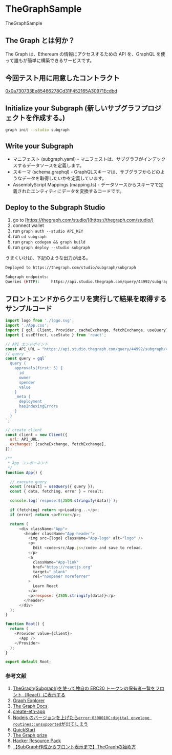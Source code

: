 # TheGraphSample

TheGraphSample

## The Graph とは何か？

The Graph は、Ethereum の情報にアクセスするための API を、GraphQL を使って誰もが簡単に構築できるサービスです。

## 今回テスト用に用意したコントラクト 

[0x0a730733Ee85466278Cd31F452165A30971Ecdbd](https://snowtrace.io/address/0x0a730733Ee85466278Cd31F452165A30971Ecdbd)

## Initialize your Subgraph (新しいサブグラフプロジェクトを作成する。)

```bash
graph init --studio subgraph
```

## Write your Subgraph

- マニフェスト (subgraph.yaml) - マニフェストは、サブグラフがインデックスするデータソースを定義します。
- スキーマ (schema.graphql) - GraphQLスキーマは、サブグラフからどのようなデータを取得したいかを定義しています。
- AssemblyScript Mappings (mapping.ts) - データソースからスキーマで定義されたエンティティにデータを変換するコードです。

## Deploy to the Subgraph Studio

1. go to [https://thegraph.com/studio/](https://thegraph.com/studio/)
2. connect wallet
3. run `graph auth --studio API_KEY`
4. run `cd subgraph`
5. run `graph codegen && graph build`
6. run `graph deploy --studio subgraph`

うまくいけば、下記のような出力が出る。

```bash
Deployed to https://thegraph.com/studio/subgraph/subgraph

Subgraph endpoints:
Queries (HTTP):     https://api.studio.thegraph.com/query/44992/subgraph/v0.0.1
```

## フロントエンドからクエリを実行して結果を取得するサンプルコード

```js
import logo from './logo.svg';
import './App.css';
import { gql, Client, Provider, cacheExchange, fetchExchange, useQuery} from 'urql';
import { useEffect, useState } from 'react';

// API エンドポイント
const API_URL = "https://api.studio.thegraph.com/query/44992/subgraph/v0.0.1";
// query
const query = gql`
  query {
    approvals(first: 5) {
      id
      owner
      spender
      value
    }
    _meta {
      deployment
      hasIndexingErrors
    }
  }
`;

// create client
const client = new Client({
  url: API_URL,
  exchanges: [cacheExchange, fetchExchange],
});

/**
 * App コンポーネント
 */
function App() {

  // execute query
  const [result] = useQuery({ query });
  const { data, fetching, error } = result;

  console.log(`respose:${JSON.stringify(data)}`);

  if (fetching) return <p>Loading...</p>;
  if (error) return <p>Error</p>;

  return (
      <div className="App">
        <header className="App-header">
          <img src={logo} className="App-logo" alt="logo" />
          <p>
            Edit <code>src/App.js</code> and save to reload.
          </p>
          <a
            className="App-link"
            href="https://reactjs.org"
            target="_blank"
            rel="noopener noreferrer"
          >
            Learn React
          </a>
          <p>respose: {JSON.stringify(data)}</p>
        </header>
      </div>
  );
}

function Root() {
  return (
    <Provider value={client}>
      <App />
    </Provider>
  );
}

export default Root;
```

### 参考文献

1. [TheGraph(Subgraph)を使って独自の ERC20 トークンの保有者一覧をフロント（React）に表示する](https://qiita.com/toshiaki_takase/items/761435120d7ca9c7ff6c)
2. [Graph Explorer](https://thegraph.com/explorer)
3. [The Graph Docs](https://thegraph.com/docs/en/network/explorer/)
4. [create-eth-app](https://github.com/mashharuki/create-eth-app)
5. [Nodejs のバージョンを上げたら`error:0308010C:digital envelope routines::unsupported`が出てしまう](https://qiita.com/akitkat/items/f455bbc088a408cbc3a5)
6. [QuickStart](https://thegraph.com/docs/en/cookbook/quick-start/)
7. [The Graph prize](https://ethglobal.com/events/tokyo/prizes)
8. [Hacker Resource Pack](https://thegraphfoundation.notion.site/Hacker-Resource-Pack-8dcb2946fa7f49f4803aaf550c939264)
9. [【SubGraph作成からフロント表示まで】TheGraphの始め方](https://zenn.dev/nemofilm/articles/605572d3cc9274)